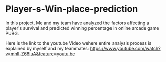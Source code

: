 # Player-s-Win-place-prediction
In this project, Me and my team have analyzed the factors affecting a player's survival and predicted winning percentage in online arcade game PUBG.

Here is the link to the youtube Video wehere entire analysis process is explained by myself and my teammates: https://www.youtube.com/watch?v=mhll-Z68luA&feature=youtu.be
